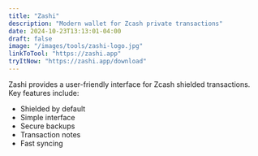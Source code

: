 ```yaml
---
title: "Zashi"
description: "Modern wallet for Zcash private transactions"
date: 2024-10-23T13:13:01-04:00
draft: false
image: "/images/tools/zashi-logo.jpg"
linkToTool: "https://zashi.app"
tryItNow: "https://zashi.app/download"
---
```

Zashi provides a user-friendly interface for Zcash shielded transactions. Key features include:
- Shielded by default
- Simple interface
- Secure backups
- Transaction notes
- Fast syncing
